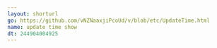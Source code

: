 ```yaml
---
layout: shorturl
go: https://github.com/vNZNaaxjiPcoUd/v/blob/etc/UpdateTime.html
name: update time show
dt: 244904004925
---
```

